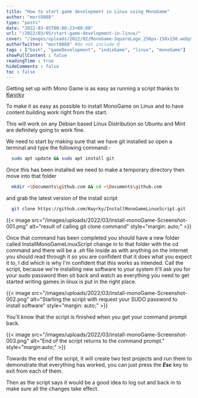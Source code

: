 ```yaml
---
title: "How to start game development in Linux using MonoGame"
author: "mort8088"
type: "posts"
date: "2022-03-05T00:00:23+00:00"
url: "/2022/03/05/start-game-development-in-linux/"
cover: "/images/uploads/2022/02/MonoGame-SquareLogo_256px-150x150.webp"
authorTwitter: "mort8088" #do not include @
tags : ["bash", "gameDevelopment", "indieGame", "linux", "monoGame"]
showFullContent : false
readingTime : true
hideComments : false
toc : false
---
```


Getting set up with Mono Game is as easy as running a script thanks to [Kwyrky](https://github.com/Kwyrky)

To make it as easy as possible to install MonoGame on Linux and to have content building work right from the start.

This will work on any Debian based Linux Distribution so Ubuntu and Mint are definitely going to work fine.

We need to start by making sure that we have git installed so open a terminal and type the following command:-

```Bash
  sudo apt update && sudo apt install git
```

Once this has been installed we need to make a temporary directory then move into that folder

```Bash
  mkdir ~\Documents\github.com && cd ~\Documents\github.com
```

and grab the latest version of the install script

```Bash
  git clone https://github.com/Kwyrky/InstallMonoGameLinuxScript.git
```

{{< image src="/images/uploads/2022/03/install-monoGame-Screenshot-001.png" alt="result of calling git clone command" style="margin: auto;" >}}

Once that command has been completed you should have a new folder called InstallMonoGameLinuxScript change in to that folder with the cd command and there will be a _.sh_ file inside as with anything on the internet you should read through it so you are confident that it does what you expect it to, I did which is why I'm confident that this works as intended. Call the script, because we're installing new software to your system it'll ask you for your sudo password then sit back and watch as everything you need to get started writing games in linux is put in the right place.

{{< image src="/images/uploads/2022/03/install-monoGame-Screenshot-002.png" alt="Starting the script with request your SUDO password to install software" style="margin: auto;" >}}

You'll know that the script is finished when you get your command prompt back.

{{< image src="/images/uploads/2022/03/install-monoGame-Screenshot-003.png" alt="End of the script returns to the command prompt." style="margin:auto;" >}}

Towards the end of the script, it will create two test projects and run them to demonstrate that everything has worked, you can just press the _**Esc**_ key to exit from each of them.

Then as the script says it would be a good idea to log out and back in to make sure all the changes take effect.
